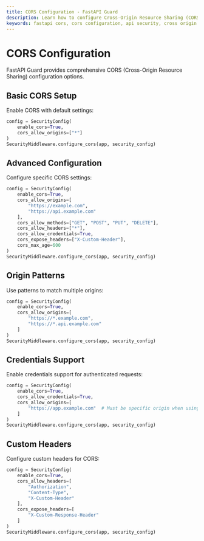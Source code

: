 ```yaml
---
title: CORS Configuration - FastAPI Guard
description: Learn how to configure Cross-Origin Resource Sharing (CORS) settings in FastAPI Guard for secure API access
keywords: fastapi cors, cors configuration, api security, cross origin resource sharing
---
```


# CORS Configuration

FastAPI Guard provides comprehensive CORS (Cross-Origin Resource Sharing) configuration options.

## Basic CORS Setup

Enable CORS with default settings:

```python
config = SecurityConfig(
    enable_cors=True,
    cors_allow_origins=["*"]
)
SecurityMiddleware.configure_cors(app, security_config)
```

## Advanced Configuration

Configure specific CORS settings:

```python
config = SecurityConfig(
    enable_cors=True,
    cors_allow_origins=[
        "https://example.com",
        "https://api.example.com"
    ],
    cors_allow_methods=["GET", "POST", "PUT", "DELETE"],
    cors_allow_headers=["*"],
    cors_allow_credentials=True,
    cors_expose_headers=["X-Custom-Header"],
    cors_max_age=600
)
SecurityMiddleware.configure_cors(app, security_config)
```

## Origin Patterns

Use patterns to match multiple origins:

```python
config = SecurityConfig(
    enable_cors=True,
    cors_allow_origins=[
        "https://*.example.com",
        "https://*.api.example.com"
    ]
)
SecurityMiddleware.configure_cors(app, security_config)
```

## Credentials Support

Enable credentials support for authenticated requests:

```python
config = SecurityConfig(
    enable_cors=True,
    cors_allow_credentials=True,
    cors_allow_origins=[
        "https://app.example.com"  # Must be specific origin when using credentials
    ]
)
SecurityMiddleware.configure_cors(app, security_config)
```

## Custom Headers

Configure custom headers for CORS:

```python
config = SecurityConfig(
    enable_cors=True,
    cors_allow_headers=[
        "Authorization",
        "Content-Type",
        "X-Custom-Header"
    ],
    cors_expose_headers=[
        "X-Custom-Response-Header"
    ]
)
SecurityMiddleware.configure_cors(app, security_config)
```
